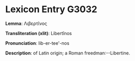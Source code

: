 # Lexicon Entry G3032

**Lemma**: Λιβερτῖνος

**Transliteration (xlit)**: Libertînos

**Pronunciation**: lib-er-tee'-nos

**Description**:
of Latin origin; a Roman freedman:--Libertine.
